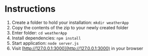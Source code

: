 # Instructions

1. Create a folder to hold your installation: ```mkdir weatherApp```
2. Copy the contents of the zip to your newly created folder
3. Enter folder: ```cd weatherApp```
4. Install dependencies: ```npm install```
5. Start application: ```node server.js```
6. Visit [http://127.0.0.1:3000](http://127.0.0.1:3000) in your browser
